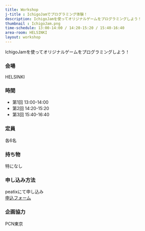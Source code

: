 ```yaml
---
title: Workshop
j-title : IchigoJamでプログラミング体験！
description: IchigoJamを使ってオリジナルゲームをプログラミングしよう！
thumbnail : IchigoJam.png
time-schedule: 13:00-14:00 / 14:20-15:20 / 15:40-16:40
area-room: HELSINKI
layout: workshop
---
```

IchigoJamを使ってオリジナルゲームをプログラミングしよう！

### 会場
HELSINKI

### 時間
- 第1回 13:00-14:00
- 第2回 14:20-15:20
- 第3回 15:40-16:40

### 定員
各6名

### 持ち物
特になし

### 申し込み方法
peatixにて申し込み<br>
<a href="http://ptix.at/j5iLsU" role="button">申込フォーム</a>

### 企画協力
PCN東京
